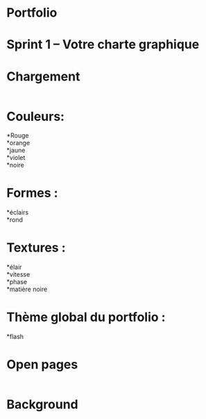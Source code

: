 # Portfolio

<h1>Sprint 1 – Votre charte graphique</h1>  

# Chargement
<a href="https://zupimages.net/viewer.php?id=20/28/gyyb.gif"><img src="https://zupimages.net/up/20/28/gyyb.gif" alt="" /></a>

# Couleurs: 
*Rouge  
*orange  
*jaune  
*violet  
*noire  
# Formes :  
*éclairs    
*rond  
# Textures :  
*élair    
*vitesse    
*phase  
*matière noire  
# Thème global du portfolio :   
*flash  

# Open pages  
<a href="https://zupimages.net/viewer.php?id=20/28/1twt.gif"><img src="https://zupimages.net/up/20/28/1twt.gif" alt="" /></a>

# Background
<a href="https://zupimages.net/viewer.php?id=20/28/p2s7.jpg"><img src="https://zupimages.net/up/20/28/p2s7.jpg" alt="" /></a>
